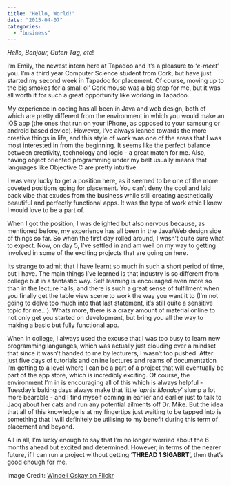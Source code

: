```yaml
---
title: "Hello, World!"
date: "2015-04-07"
categories: 
  - "business"
---
```


_Hello, Bonjour, Guten Tag, etc_!

I’m Emily, the newest intern here at Tapadoo and it’s a pleasure to ‘_e-meet_’ you. I’m a third year Computer Science student from Cork, but have just started my second week in Tapadoo for placement. Of course, moving up to the big smokes for a small ol’ Cork mouse was a big step for me, but it was all worth it for such a great opportunity like working in Tapadoo.

My experience in coding has all been in Java and web design, both of which are pretty different from the environment in which you would make an iOS app (the ones that run on your iPhone, as opposed to your samsung or android based device). However, I’ve always leaned towards the more creative things in life, and this style of work was one of the areas that I was most interested in from the beginning. It seems like the perfect balance between creativity, technology and logic - a great match for me. Also, having object oriented programming under my belt usually means that languages like Objective C are pretty intuitive.

I was very lucky to get a position here, as it seemed to be one of the more coveted positions going for placement. You can’t deny the cool and laid back vibe that exudes from the business while still creating aesthetically beautiful and perfectly functional apps. It was the type of work ethic I knew I would love to be a part of.

When I got the position, I was delighted but also nervous because, as mentioned before, my experience has all been in the Java/Web design side of things so far. So when the first day rolled around, I wasn’t quite sure what to expect. Now, on day 5, I’ve settled in and am well on my way to getting involved in some of the exciting projects that are going on here.

Its strange to admit that I have learnt so much in such a short period of time, but I have. The main things I’ve learned is that industry is so different from college but in a fantastic way. Self learning is encouraged even more so than in the lecture halls, and there is such a great sense of fulfilment when you finally get the table view scene to work the way you want it to (I’m not going to delve too much into that last statement, it’s still quite a sensitive topic for me…). Whats more, there is a crazy amount of material online to not only get you started on development, but bring you all the way to making a basic but fully functional app.

When in college, I always used the excuse that I was too busy to learn new programming languages, which was actually just clouding over a mindset that since it wasn’t handed to me by lecturers, I wasn’t too pushed. After just five days of tutorials and online lectures and reams of documentation I’m getting to a level where I can be a part of a project that will eventually be part of the app store, which is incredibly exciting. Of course, the environment I’m in is encouraging all of this which is always helpful - Tuesday’s baking days always make that little ‘_aprés Monday_’ slump a lot more bearable - and I find myself coming in earlier and earlier just to talk to Jacq about her cats and run any potential ailments off Dr. Mike. But the idea that all of this knowledge is at my fingertips just waiting to be tapped into is something that I will definitely be utilising to my benefit during this term of placement and beyond.

All in all, I’m lucky enough to say that I’m no longer worried about the 6 months ahead but excited and determined. However, in terms of the nearer future, if I can run a project without getting ‘**THREAD 1 SIGABRT**’, then that’s good enough for me.

Image Credit: [Windell Oskay on Flickr](https://www.flickr.com/photos/oskay/)
